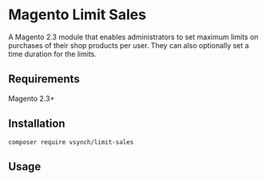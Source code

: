 # Magento Limit Sales
A Magento 2.3 module that enables administrators to set maximum limits on purchases of their shop products per user. They can also optionally set a time duration for the limits.

## Requirements
Magento 2.3+

## Installation
```
composer require vsynch/limit-sales
```

## Usage

